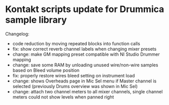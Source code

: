 # Kontakt scripts update for Drummica sample library

Changelog:

- code reduction by moving repeated blocks into function calls
- fix: show correct reverb channel labels when changing mixer presets
- change: make GM mapping preset compatible with NI Studio Drummer mapping
- change: save some RAM by unloading unused wire/non-wire samples based on Bleed volume position
- fix: properly restore wires bleed setting on instrument load
- change: shows Overheads page in Mic Sel menu if Master channel is selected (previously Drums overview was shown in Mic Sel)
- change: attach two channel meters to all mixer channels, single channel meters could not show levels when panned right
